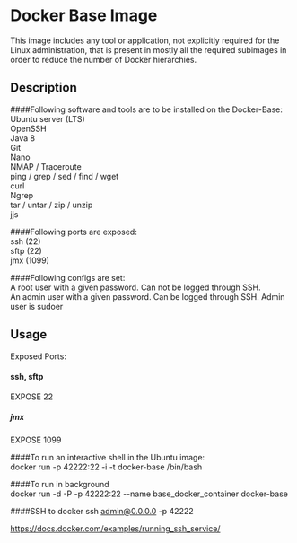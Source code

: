 # Docker Base Image

This image includes any tool or application, not explicitly required for the Linux administration, that is present in mostly all the required subimages in order to reduce the number of Docker hierarchies.

## Description

####Following software and tools are to be installed on the Docker-Base:  
Ubuntu server (LTS)  
OpenSSH  
Java 8  
Git  
Nano  
NMAP / Traceroute  
ping / grep / sed / find / wget  
curl  
Ngrep  
tar / untar / zip / unzip  
jjs  

####Following ports are exposed:  
ssh (22)  
sftp (22)  
jmx (1099)  

####Following configs are set:  
A root user with a given password. Can not be logged through SSH.  
An admin user with a given password. Can be logged through SSH. Admin user is sudoer  


## Usage
Exposed Ports:
#### ssh, sftp
EXPOSE 22

##### jmx
EXPOSE 1099

####To run an interactive shell in the Ubuntu image:  
docker run -p 42222:22 -i -t docker-base /bin/bash  

####To run in background  
docker run -d -P -p 42222:22 --name base_docker_container docker-base

####SSH to docker
ssh admin@0.0.0.0 -p 42222  

https://docs.docker.com/examples/running_ssh_service/ 




